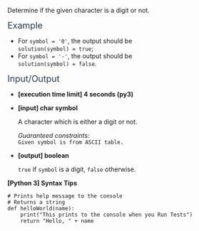 <p>Determine if the given character is a digit or not.</p>
<p><span class="markdown--header" style="color:#2b3b52;font-size:1.4em">Example</span></p>
<ul>
<li>For <code>symbol = '0'</code>, the output should be<br />
<code>solution(symbol) = true</code>;</li>
<li>For <code>symbol = '-'</code>, the output should be<br />
<code>solution(symbol) = false</code>.</li>
</ul>
<p><span class="markdown--header" style="color:#2b3b52;font-size:1.4em">Input/Output</span></p>
<ul>
<li>
<p><strong>[execution time limit] 4 seconds (py3)</strong></p>
</li>
<li>
<p><strong>[input] char symbol</strong></p>
<p>A character which is either a digit or not.</p>
<p><em>Guaranteed constraints:</em><br />
<code>Given symbol is from ASCII table.</code></p>
</li>
<li>
<p><strong>[output] boolean</strong></p>
<p><code>true</code> if <code>symbol</code> is a digit, <code>false</code> otherwise.</p>
</li>
</ul>
<p><strong>[Python 3] Syntax Tips</strong></p>
<pre><code class="language-python"><span class="hljs-comment"># Prints help message to the console</span>
<span class="hljs-comment"># Returns a string</span>
<span class="hljs-keyword">def</span> <span class="hljs-title function_">helloWorld</span>(<span class="hljs-params">name</span>):
    <span class="hljs-built_in">print</span>(<span class="hljs-string">"This prints to the console when you Run Tests"</span>)
    <span class="hljs-keyword">return</span> <span class="hljs-string">"Hello, "</span> + name

</code></pre>
